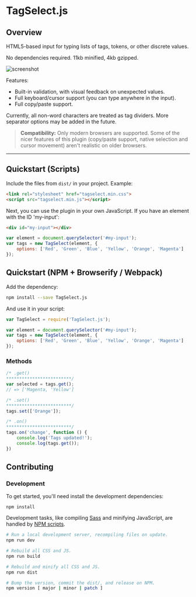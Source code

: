 # TagSelect.js

## Overview

HTML5-based input for typing lists of tags, tokens, or other discrete values.

No dependencies required. 11kb minified, 4kb gzipped.

![screenshot](https://dl.dropboxusercontent.com/u/42869844/LTS/TagSelect.gif)

Features:

* Built-in validation, with visual feedback on unexpected values.
* Full keyboard/cursor support (you can type anywhere in the input).
* Full copy/paste support.

Currently, all non-word characters are treated as tag dividers. More separator options may be added in the future.

> **Compatibility:** Only modern browsers are supported. Some of the nicer features of this plugin (copy/paste support, native selection and cursor movement) aren't realistic on older browsers.

***

## Quickstart (Scripts)

Include the files from `dist/` in your project. Example:

```html
<link rel="stylesheet" href="tagselect.min.css">
<script src="tagselect.min.js"></script>
```

Next, you can use the plugin in your own JavaScript. If you have an element with the ID 'my-input':

```html
<div id="my-input"></div>
```

```javascript
var element = document.querySelector('#my-input');
var tags = new TagSelect(element, {
    options: ['Red', 'Green', 'Blue', 'Yellow', 'Orange', 'Magenta']
});
```

## Quickstart (NPM + Browserify / Webpack)

Add the dependency:

```bash
npm install --save TagSelect.js
```

And use it in your script:

```javascript
var TagSelect = require('TagSelect.js');

var element = document.querySelector('#my-input');
var tags = new TagSelect(element, {
    options: ['Red', 'Green', 'Blue', 'Yellow', 'Orange', 'Magenta']
});
```

### Methods

```javascript
/* .get()
*************************/
var selected = tags.get();
// => ['Magenta, 'Yellow']

/* .set()
*************************/
tags.set(['Orange']);

/* .on()
*************************/
tags.on('change', function () {
    console.log('Tags updated!');
    console.log(tags.get());
})
```

## Contributing

### Development

To get started, you'll need install the development dependencies:

```
npm install
```

Development tasks, like compiling [Sass](http://sass-lang.com/) and minifying JavaScript, are handled by [NPM scripts](https://docs.npmjs.com/misc/scripts).

```bash
# Run a local development server, recompiling files on update.
npm run dev

# Rebuild all CSS and JS.
npm run build

# Rebuild and minify all CSS and JS.
npm run dist

# Bump the version, commit the dist/, and release on NPM.
npm version [ major | minor | patch ]
```
